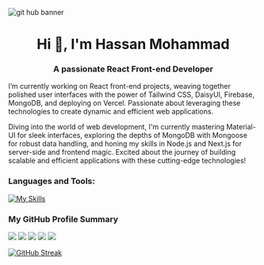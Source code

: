 ![git hub banner](https://github.com/devalienbrain/devalienbrain/assets/136051509/093ab322-c5e8-4ae2-b614-8ba294d11d57)
<h1 align="center">Hi 👋, I'm Hassan Mohammad</h1>
<h3 align="center">A passionate React Front-end Developer</h3>

<p align="left">

  I’m currently working on React front-end projects, weaving together polished user interfaces with the power of Tailwind CSS, DaisyUI, Firebase, MongoDB, and deploying on Vercel. Passionate about leveraging these technologies to create dynamic and efficient web applications. 

  Diving into the world of web development, I'm currently mastering Material-UI for sleek interfaces, exploring the depths of MongoDB with Mongoose for robust data handling, and honing my skills in Node.js and Next.js for server-side and frontend magic. Excited about the journey of building scalable and efficient applications with these cutting-edge technologies!
</p>
  
<h3 align="left">Languages and Tools:</h3>

<p align="left"> 


[![My Skills](https://skillicons.dev/icons?i=html,css,tailwind,js,react,firebase,express,nodejs,mongodb,nextjs,c,cpp,java,figma,git,github,vscode,vercel&theme=light)](https://skillicons.dev)
  
</p>


<h3 align="left">My GitHub Profile Summary</h3>

![](http://github-profile-summary-cards.vercel.app/api/cards/profile-details?username=devalienbrain&theme=monokai)
![](http://github-profile-summary-cards.vercel.app/api/cards/repos-per-language?username=devalienbrain&theme=monokai)
![](http://github-profile-summary-cards.vercel.app/api/cards/most-commit-language?username=devalienbrain&theme=monokai)
![](http://github-profile-summary-cards.vercel.app/api/cards/stats?username=devalienbrain&theme=monokai)
![](http://github-profile-summary-cards.vercel.app/api/cards/productive-time?username=devalienbrain&theme=monokai&utcOffset=8)

[![GitHub Streak](https://github-readme-streak-stats.herokuapp.com?user=devalienbrain&theme=monokai)](https://git.io/streak-stats)
